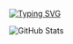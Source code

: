 [![Typing SVG](https://readme-typing-svg.herokuapp.com?size=25&duration=3000&color=78B800&lines=GEFORCE+RTX)](https://git.io/typing-svg)

![GitHub Stats](https://github-readme-stats.vercel.app/api?username=DeLeon09J&show_icons=true&theme=tokyonight)

